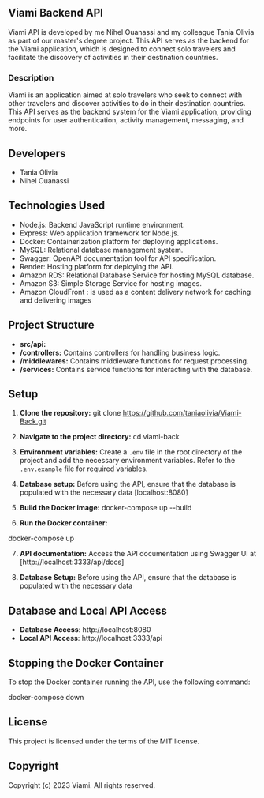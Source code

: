 ## Viami Backend API

Viami API is developed by me Nihel Ouanassi and my colleague Tania Olivia as part of our master's degree project. This API serves as the backend for the Viami application, which is designed to connect solo travelers and facilitate the discovery of activities in their destination countries.

### Description
Viami is an application aimed at solo travelers who seek to connect with other travelers and discover activities to do in their destination countries. This API serves as the backend system for the Viami application, providing endpoints for user authentication, activity management, messaging, and more.

## Developers
- Tania Olivia
- Nihel Ouanassi

## Technologies Used
- Node.js: Backend JavaScript runtime environment.
- Express: Web application framework for Node.js.
- Docker: Containerization platform for deploying applications.
- MySQL: Relational database management system.
- Swagger: OpenAPI documentation tool for API specification.
- Render: Hosting platform for deploying the API.
- Amazon RDS: Relational Database Service for hosting MySQL database.
- Amazon S3: Simple Storage Service for hosting images.
- Amazon CloudFront : is used as a content delivery network for caching and delivering images

## Project Structure
- **src/api:** 
- **/controllers:** Contains controllers for handling business logic.
- **/middlewares:** Contains middleware functions for request processing.
- **/services:** Contains service functions for interacting with the database.

## Setup
1. **Clone the repository:** 
git clone https://github.com/taniaolivia/Viami-Back.git

2. **Navigate to the project directory:**
    cd viami-back
3. **Environment variables:**
Create a `.env` file in the root directory of the project and add the necessary environment variables. Refer to the `.env.example` file for required variables.

4. **Database setup:**
Before using the API, ensure that the database is populated with the necessary data [localhost:8080]

5. **Build the Docker image:**
docker-compose up --build

6. **Run the Docker container:**

docker-compose up 

7. **API documentation:**
Access the API documentation using Swagger UI at [http://localhost:3333/api/docs]

8. **Database Setup:**
Before using the API, ensure that the database is populated with the necessary data

## Database and Local API Access

- **Database Access**: http://localhost:8080
- **Local API Access**: http://localhost:3333/api

## Stopping the Docker Container

To stop the Docker container running the API, use the following command:

docker-compose down

## License

This project is licensed under the terms of the MIT license.

## Copyright

Copyright (c) 2023 Viami. All rights reserved.
